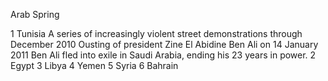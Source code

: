 Arab Spring

1 Tunisia
A series of increasingly violent street demonstrations through December 2010
Ousting of president Zine El Abidine Ben Ali on 14 January 2011
Ben Ali fled into exile in Saudi Arabia, ending his 23 years in power.
2 Egypt
3 Libya
4 Yemen
5 Syria
6 Bahrain
